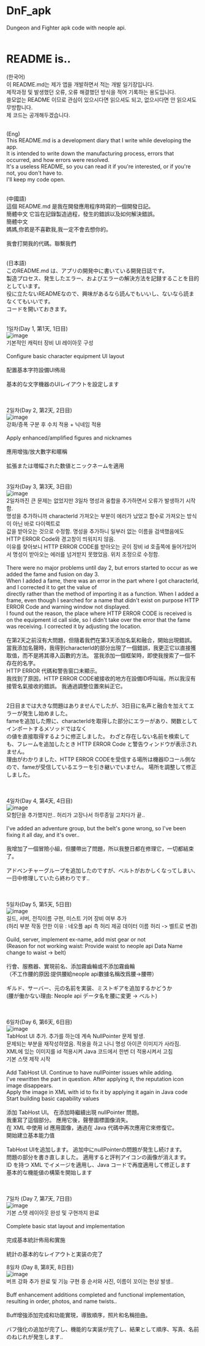 # DnF_apk
Dungeon and Fighter apk code with neople api.<br/><br/>

# README is..
(한국어)<br/>
이 README.md는 제가 앱을 개발하면서 적는 개발 일기장입니다.<br/>
제작과정 및 발생했던 오류, 오류 해결했던 방식을 적어 기록하는 용도입니다.<br/>
쓸모없는 README 이므로 관심이 있으시다면 읽으셔도 되고, 없으시다면 안 읽으셔도 무방합니다.<br/>
제 코드는 공개해두겠습니다.<br/><br/>

(Eng)<br/>
This README.md is a development diary that I write while developing the app.<br/>
It is intended to write down the manufacturing process, errors that occurred, and how errors were resolved.<br/>
It's a useless README, so you can read it if you're interested, or if you're not, you don't have to.<br/>
I'll keep my code open.<br/><br/>

(中國語)<br/>
這個 README.md 是我在開發應用程序時寫的一個開發日記。<br/> 簡體中文
它旨在記錄製造過程，發生的錯誤以及如何解決錯誤。<br/> 簡體中文
<br/> 媽媽,你若是不喜歡我,我一定不會去想你的。 <br/> <br/>
我會打開我的代碼。聯繫我們
<br/><br/>

(日本語)<br/>
このREADME.md は、アプリの開発中に書いている開発日誌です。<br/>
製造プロセス、発生したエラー、およびエラーの解決方法を記録することを目的としています。<br/>
役に立たないREADMEなので、興味があるなら読んでもいいし、ないなら読まなくてもいいです。<br/>
コードを開いておきます。<br/><br/>

1일차(Day 1, 第1天, 1日目)<br/>
![image](https://github.com/NLessW/DnF_apk/assets/63160418/781d7924-48cd-4257-8325-3c55e2d9760b)
<br/>
기본적인 캐릭터 장비 UI 레이아웃 구성<br/><br/>
Configure basic character equipment UI layout<br/><br/>
配置基本字符設備UI佈局<br/><br/>
基本的な文字機器のUIレイアウトを設定します<br/>
<br/><br/>

2일차(Day 2, 第2天, 2日目)<br/>
![image](https://github.com/NLessW/DnF_apk/assets/63160418/b5f8545c-f9fd-4cd9-b9a8-2f70f9f590ab)
<br/>
강화/증폭 구분 후 수치 적용 + 닉네임 적용 <br/><br/>
Apply enhanced/amplified figures and nicknames<br/><br/>
應用增強/放大數字和暱稱<br/><br/>
拡張または増幅された数値とニックネームを適用<br/>
<br/><br/>
3일차(Day 3, 第3天, 3日目)<br/>
![image](https://github.com/NLessW/DnF_apk/assets/63160418/e07e3ead-0d48-4bdf-a620-589dfe4e4eaa)
<br/>
2일차까진 큰 문제는 없었지만 3일차 명성과 융합을 추가하면서 오류가 발생하기 시작함.<br/>
명성을 추가하니까 characterId 가져오는 부분이 에러가 났었고 함수로 가져오는 방식이 아닌 바로 다이렉트로 <br/> 값을 받아오는 것으로 수정함. 명성을 추가하니 일부러 없는 이름을 검색했음에도
HTTP ERROR Code와 경고창이 띄워지지 않음.<br/>
이유를 찾아보니 HTTP ERROR CODE를 받아오는 곳이 장비 id 호출쪽에 들어가있어서 명성이 받아오는 에러를 넘겨받지 못했었음. 위치 조정으로 수정함.<br/><br/>
There were no major problems until day 2, but errors started to occur as we added the fame and fusion on day 3.<br/>
When I added a fame, there was an error in the part where I got characterId, and I corrected it to get the value of <br/> directly rather than the method of importing it as a function. When I added a frame, even though I searched for a name that didn't exist on purpose
HTTP ERROR Code and warning window not displayed.<br/>
I found out the reason, the place where HTTP ERROR CODE is received is on the equipment id call side, so I didn't take over the error that the fame was receiving. I corrected it by adjusting the location.
<br/><br/> 
在第2天之前沒有大問題，但隨着我們在第3天添加名氣和融合，開始出現錯誤。<br/>
當我添加名聲時，我得到characterId的部分出現了一個錯誤，我更正它以直接獲取值，而不是將其導入函數的方法。 當我添加一個框架時，即使我搜索了一個不存在的名字。<br/>
HTTP ERROR 代碼和警告窗口未顯示。<br/>
我找到了原因，HTTP ERROR CODE被接收的地方在設備ID呼叫端，所以我沒有接管名氣接收的錯誤。 我通過調整位置來糾正它。<br/><br/>

2日目までは大きな問題はありませんでしたが、3日目に名声と融合を加えてエラーが発生し始めました。<br/>
fameを追加した際に、characterIdを取得した部分にエラーがあり、関数としてインポートするメソッドではなく<br/>の値を直接取得するように修正しました。 わざと存在しない名前を検索しても、フレームを追加したとき
HTTP ERROR Code と警告ウィンドウが表示されません。<br/>
理由がわかりました、HTTP ERROR CODEを受信する場所は機器IDコール側なので、fameが受信しているエラーを引き継いでいません。 場所を調整して修正しました。

<br/><br/>
4일차(Day 4, 第4天, 4日目)<br/>
![image](https://github.com/NLessW/DnF_apk/assets/63160418/511cf0a1-4a45-4b5d-bcfd-6ce729e6cc20)
<br/>
모험단을 추가했지만.. 허리가 고장나서 하루종일 고치다가 끝..<br/><br/>
I've added an adventure group, but the belt's gone wrong, so I've been fixing it all day, and it's over..<br/><br/>
我增加了一個冒險小組，但腰帶出了問題，所以我整日都在修理它，一切都結束了。<br/><br/>
アドベンチャーグループを追加したのですが、ベルトがおかしくなってしまい、一日中修理していたら終わりです..<br/>

<br/><br/>
5일차(Day 5, 第5天, 5日目)<br/>
![image](https://github.com/NLessW/DnF_apk/assets/63160418/acbaf51b-8561-4653-866b-0af3cf074dae)
<br/>
길드, 서버, 전직이름 구현, 미스트 기어 장비 여부 추가<br/>
(허리 부분 작동 안한 이유 : 네오플 api 측 허리 제공 데이터 이름 허리 -> 벨트로 변경)<br/><br/>
Guild, server, implement ex-name, add mist gear or not<br/>
(Reason for not working waist: Provide waist to neople api Data Name change to waist -> belt)<br/><br/>
行會、服務器、實現前名、添加霧齒輪或不添加霧齒輪<br/>
（不工作腰的原因:提供腰給neople api數據名稱改爲腰->腰帶）<br/><br/>
ギルド、サーバー、元の名前を実装、ミストギアを追加するかどうか<br/>
(腰が働かない理由: Neople api データ名を腰に変更 -> ベルト)<br/>

<br/><br/>
6일차(Day 6, 第6天, 6日目)<br/>
![image](https://github.com/NLessW/DnF_apk/assets/63160418/6878e802-996a-42fd-8483-e67c3f3bcd92)
<br/>
TabHost UI 추가. 추가를 하는데 계속 NullPointer 문제 발생.<br/>
문제되는 부분을 재작성하였음. 적용을 하고 나니 명성 아이콘 이미지가 사라짐.<br/>
XML에 있는 이미지를 id 적용시켜 Java 코드에서 한번 더 적용시켜서 고침<br/>
기본 스탯 제작 시작</br>
<br/>
Add TabHost UI. Continue to have nullPointer issues while adding.<br/>
I've rewritten the part in question. After applying it, the reputation icon image disappears.<br/>
Apply the image in XML with id to fix it by applying it again in Java code<br/>
Start building basic capability values</br>
<br/> 
添加 TabHost UI。 在添加時繼續出現 nullPointer 問題。<br/>
我重寫了這個部分。 應用它後，聲譽圖標圖像消失。<br/>
在 XML 中使用 id 應用圖像，通過在 Java 代碼中再次應用它來修復它。<br/>
開始建立基本能力值<br/>
<br/>
TabHost UIを追加します。 追加中にnullPointerの問題が発生し続けます。<br/>
問題の部分を書き直しました。 適用すると評判アイコンの画像が消えます。<br/>
ID を持つ XML でイメージを適用し、Java コードで再度適用して修正します<br/>
基本的な機能値の構築を開始します<br/>
<br/><br/>

7일차 (Day 7, 第7天, 7日目)<br/>
![image](https://github.com/NLessW/DnF_apk/assets/63160418/528b85dd-57d0-4ea7-8999-0b68f7a579ef)
<br/>
기본 스탯 레이아웃 완성 및 구현까지 완료<br/><br/>
Complete basic stat layout and implementation<br/><br/>
完成基本統計佈局和實施<br/><br/>
統計の基本的なレイアウトと実装の完了<br/>

8일차 (Day 8, 第8天, 8日目)<br/>
![image](https://github.com/NLessW/DnF_apk/assets/63160418/ad9f181a-0b5a-4e6b-853c-e68e2ab4aaa1)
<br/>
버프 강화 추가 완료 및 기능 구현 중 순서와 사진, 이름이 꼬이는 현상 발생..<br/><br/>
Buff enhancement additions completed and functional implementation, resulting in order, photos, and name twists..<br/><br/>
Buff增強添加完成和功能實現，導致順序，照片和名稱扭曲。<br/><br/>
バフ強化の追加が完了し、機能的な実装が完了し、結果として順序、写真、名前のねじれが発生します..<br/><br/>

